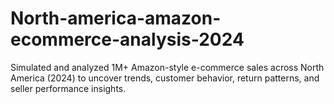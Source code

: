 # North-america-amazon-ecommerce-analysis-2024
Simulated and analyzed 1M+ Amazon-style e-commerce sales across North America (2024) to uncover trends, customer behavior, return patterns, and seller performance insights.
